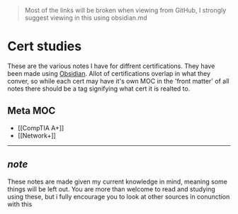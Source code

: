 > Most of the links will be broken when viewing from GitHub, I strongly suggest viewing in this using obsidian.md

# Cert studies
These are the various notes I have for diffrent certifications. They have been made using [Obsidian](https://obsidian.md/). Allot of certifications overlap in what they conver, so while each cert may have it's own MOC in the 'front matter' of all notes there should be a tag signifying what cert it is realted to.

## Meta MOC
- [[CompTIA A+]]
- [[Network+]]

---
## *note*
These notes are made given my current knowledge in mind, meaning some things will be left out. You are more than welcome to read and studying using these, but i fully encourage you to look at other sources in conunction with this

